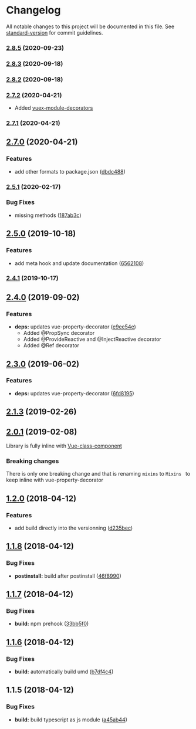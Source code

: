 # Changelog

All notable changes to this project will be documented in this file. See [standard-version](https://github.com/conventional-changelog/standard-version) for commit guidelines.

### [2.8.5](https://github.com/nuxt-community/nuxt-property-decorator/compare/v2.8.3...v2.8.5) (2020-09-23)

### [2.8.3](https://github.com/nuxt-community/nuxt-property-decorator/compare/v2.8.2...v2.8.3) (2020-09-18)

### [2.8.2](https://github.com/nuxt-community/nuxt-property-decorator/compare/v2.7.2...v2.8.2) (2020-09-18)

### [2.7.2](https://github.com/nuxt-community/nuxt-property-decorator/compare/v2.7.1...v2.7.2) (2020-04-21)

* Added [vuex-module-decorators](https://github.com/championswimmer/vuex-module-decorators)

### [2.7.1](https://github.com/nuxt-community/nuxt-property-decorator/compare/v2.7.0...v2.7.1) (2020-04-21)

## [2.7.0](https://github.com/nuxt-community/nuxt-property-decorator/compare/v2.5.1...v2.7.0) (2020-04-21)


### Features

* add other formats to package.json ([dbdc488](https://github.com/nuxt-community/nuxt-property-decorator/commit/dbdc4888fd1780f632f58913cb9fc6a962fa40a3))

### [2.5.1](https://github.com/nuxt-community/nuxt-property-decorator/compare/v2.5.0...v2.5.1) (2020-02-17)


### Bug Fixes

* missing methods ([187ab3c](https://github.com/nuxt-community/nuxt-property-decorator/commit/187ab3cd0de8ea9fe579721bf6dff9b719ef3247))

## [2.5.0](https://github.com/nuxt-community/nuxt-property-decorator/compare/v2.4.1...v2.5.0) (2019-10-18)


### Features

* add meta hook and update documentation ([6562108](https://github.com/nuxt-community/nuxt-property-decorator/commit/6562108))



### [2.4.1](https://github.com/nuxt-community/nuxt-property-decorator/compare/v2.4.0...v2.4.1) (2019-10-17)



## [2.4.0](https://github.com/nuxt-community/nuxt-property-decorator/compare/v2.3.0...v2.4.0) (2019-09-02)


### Features

* **deps:** updates vue-property-decorator ([e9ee54e](https://github.com/nuxt-community/nuxt-property-decorator/commit/e9ee54e))
  * Added @PropSync decorator
  * Added @ProvideReactive and @InjectReactive decorator
  * Added @Ref decorator



## [2.3.0](https://github.com/nuxt-community/nuxt-property-decorator/compare/v2.1.3...v2.3.0) (2019-06-02)


### Features

* **deps:** updates vue-property-decorator ([6fd8195](https://github.com/nuxt-community/nuxt-property-decorator/commit/6fd8195))



## [2.1.3](https://github.com/nuxt-community/nuxt-property-decorator/compare/v2.1.2...v2.1.3) (2019-02-26)



<a name="2.0.1"></a>
## [2.0.1](https://github.com/nuxt-community/nuxt-property-decorator/compare/v1.3.1...v2.0.1) (2019-02-08)
Library is fully inline with [Vue-class-component](https://github.com/vuejs/vue-class-component)

### Breaking changes
There is only one breaking change and that is renaming `mixins` to `Mixins ` to keep inline with vue-property-decorator

<a name="1.2.0"></a>
## [1.2.0](https://github.com/nuxt-community/nuxt-property-decorator/compare/v1.1.8...v1.2.0) (2018-04-12)


### Features

* add build directly into the versionning ([d235bec](https://github.com/nuxt-community/nuxt-property-decorator/commit/d235bec))



<a name="1.1.8"></a>
## [1.1.8](https://github.com/nuxt-community/nuxt-property-decorator/compare/v1.1.7...v1.1.8) (2018-04-12)


### Bug Fixes

* **postinstall:** build after postinstall ([46f8990](https://github.com/nuxt-community/nuxt-property-decorator/commit/46f8990))



<a name="1.1.7"></a>
## [1.1.7](https://github.com/nuxt-community/nuxt-property-decorator/compare/v1.1.6...v1.1.7) (2018-04-12)


### Bug Fixes

* **build:** npm prehook ([33bb5f0](https://github.com/nuxt-community/nuxt-property-decorator/commit/33bb5f0))



<a name="1.1.6"></a>
## [1.1.6](https://github.com/nuxt-community/nuxt-property-decorator/compare/v1.1.5...v1.1.6) (2018-04-12)


### Bug Fixes

* **build:** automatically build umd ([b7df4c4](https://github.com/nuxt-community/nuxt-property-decorator/commit/b7df4c4))



<a name="1.1.5"></a>
## 1.1.5 (2018-04-12)


### Bug Fixes

* **build:** build typescript as js module ([a45ab44](https://github.com/nuxt-community/nuxt-property-decorator/commit/a45ab44))

